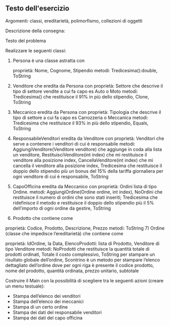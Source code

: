 ## Testo dell'esercizio

Argomenti: classi, ereditarietà, polimorfismo, collezioni di oggetti


Descrizione della consegna:

Testo del problema

Realizzare le seguenti classi:

1) Persona è una classe astratta con

    proprietà: Nome, Cognome, Stipendio
    metodi: Tredicesima():double, ToString
2) Venditore che eredita da Persona con
proprietà: Settore che descrive il tipo di settore vendite a cui fa capo es Auto o Moto
metodi: Tredicesima() che restituisce il 91% in più dello stipendio, Clone, ToString
3) Meccanico eredita da Persona con
proprietà: Tipologia che descrive il tipo di settore a cui fa capo es Carrozzeria o Meccanica
metodi: Tredicesima che restituisce il 93% in più dello stipendio, Equals, ToString
4) ResponsabileVenditori eredita da Venditore con
proprietà: Venditori che serve a contenere i venditori di cui è responsabile
metodi: AggiungiVenditore(Venditore venditore) che aggiunge in coda alla lista un venditore, RestituisciVenditore(int index) che mi restituisce il venditore alla posizione index, CancellaVenditore(int index) che mi cancella il venditore alla posizione index, Tredicesima che restituisce il doppio dello stipendio più un bonus del 15% della tariffa giornaliera per ogni venditore di cui è responsabile, ToString
5) CapoOfficina eredita da Meccanico con
proprietà: Ordini lista di tipo Ordine.
metodi: AggiungiOrdine(Ordine ordine, int index), NoOrdini che restituisce il numero di ordini che sono stati inseriti; Tredicesima che ridefinisce il metodo e restituisce il doppio dello stipendio più il 5% dell’importo di ogni ordine da gestire, ToString
6) Prodotto che contiene come

proprietà: Codice, Prodotto, Descrizione, Prezzo
metodi: ToString
7) Ordine (classe che impedisce l’ereditarietà) che contiene come

proprietà: IdOrdine, la Data, ElencoProdotti: lista di Prodotto, Venditore di tipo Venditore
metodi: NoProdotti che restituisce la quantità totale di prodotti ordinati, Totale il costo complessivo, ToString per stampare un risultato globale dell’ordine, Scontrino è un metodo per stampare l’elenco dettagliato dell’ordine dove per ogni riga è presente il codice prodotto, nome del prodotto, quantità ordinata, prezzo unitario, subtotale

Costruire il Main con la possibilità di scegliere tra le seguenti azioni (creare un menu testuale):

- Stampa dell’elenco dei venditori
- Stampa dell’elenco dei meccanici
- Stampa di un certo ordine
- Stampa dei dati del responsabile venditori
- Stampa dei dati del capo officina